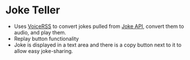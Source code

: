 # Joke Teller

* Uses <a href='http://www.voicerss.org/'>VoiceRSS</a> to convert jokes pulled from <a href='https://sv443.net/jokeapi/v2/'>Joke API</a>, convert them to audio, and play them.
* Replay button functionality
* Joke is displayed in a text area and there is a copy button next to it to allow easy joke-sharing.
